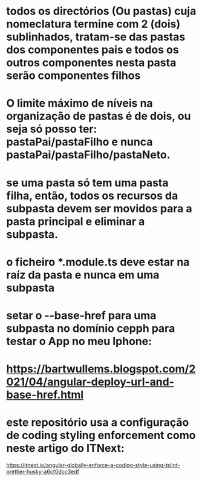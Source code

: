 # todos os directórios (Ou pastas) cuja nomeclatura termine com 2 (dois) sublinhados, tratam-se das pastas dos componentes pais e todos os outros componentes nesta pasta serão componentes filhos

# O limite máximo de níveis na organização de pastas é de dois, ou seja só posso ter: pastaPai/pastaFilho e nunca pastaPai/pastaFilho/pastaNeto.

# se uma pasta só tem uma pasta filha, então, todos os recursos da subpasta devem ser movidos para a pasta principal e eliminar a subpasta.

# o ficheiro *.module.ts deve estar na raíz da pasta e nunca em uma subpasta

# setar o --base-href para uma subpasta no domínio cepph para testar o App no meu Iphone:
# https://bartwullems.blogspot.com/2021/04/angular-deploy-url-and-base-href.html

# este repositório usa a configuração de coding styling enforcement como neste artigo do ITNext: 
https://itnext.io/angular-globally-enforce-a-coding-style-using-tslint-prettier-husky-a6cf0dcc3edf
